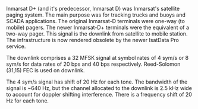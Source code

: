 Inmarsat D+ (and it's predecessor, Inmarsat D) was Inmarsat's satellite paging system. The main purpose was for tracking trucks and buoys and SCADA applications. The original Inmarsat-D terminals were one-way (to mobile) pagers. The newer Inmarsat-D+ terminals were the equivalent of a two-way pager. This signal is the downlink from satellite to mobile station. The infrastructure is now rendered obsolete by the newer IsatData Pro service.

The downlink comprises a 32 MFSK signal at symbol rates of 4 sym/s or 8 sym/s for data rates of 20 bps and 40 bps respectively. Reed-Solomon (31,15) FEC is used on downlink.

The 4 sym/s signal has shift of 20 Hz for each tone. The bandwidth of the signal is ~640 Hz, but the channel allocated to the downlink is 2.5 kHz wide to account for doppler shifting interference. There is a frequency shift of 20 Hz for each tone.